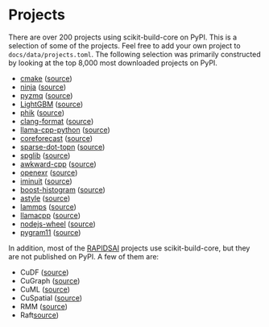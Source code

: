 # Projects

There are over 200 projects using scikit-build-core on PyPI. This is a selection
of some of the projects. Feel free to add your own project to
`docs/data/projects.toml`. The following selection was primarily constructed by
looking at the top 8,000 most downloaded projects on PyPI.

<!--[[[cog
import cog
import tomllib
from pathlib import Path

DIR = Path(cog.inFile).parent
PROJECTS = DIR / "data/projects.toml"

with PROJECTS.open("rb") as f:
    projects = tomllib.load(f)

for project in projects["project"]:
    pypi = project["pypi"]
    github = project["github"]
    path = project.get("path", "pyproject.toml")

    cog.outl(f"* [{pypi}](https://pypi.org/project/{pypi}) ([source](https://github.com/{github}/blob/HEAD/{path}))")
]]]-->
* [cmake](https://pypi.org/project/cmake) ([source](https://github.com/scikit-build/cmake-python-distributions/blob/HEAD/pyproject.toml))
* [ninja](https://pypi.org/project/ninja) ([source](https://github.com/scikit-build/ninja-python-distributions/blob/HEAD/pyproject.toml))
* [pyzmq](https://pypi.org/project/pyzmq) ([source](https://github.com/zeromq/pyzmq/blob/HEAD/pyproject.toml))
* [LightGBM](https://pypi.org/project/LightGBM) ([source](https://github.com/microsoft/LightGBM/blob/HEAD/python-package/pyproject.toml))
* [phik](https://pypi.org/project/phik) ([source](https://github.com/kaveio/phik/blob/HEAD/pyproject.toml))
* [clang-format](https://pypi.org/project/clang-format) ([source](https://github.com/ssciwr/clang-format-wheel/blob/HEAD/pyproject.toml))
* [llama-cpp-python](https://pypi.org/project/llama-cpp-python) ([source](https://github.com/abetlen/llama-cpp-python/blob/HEAD/pyproject.toml))
* [coreforecast](https://pypi.org/project/coreforecast) ([source](https://github.com/Nixtla/coreforecast/blob/HEAD/pyproject.toml))
* [sparse-dot-topn](https://pypi.org/project/sparse-dot-topn) ([source](https://github.com/ing-bank/sparse_dot_topn/blob/HEAD/pyproject.toml))
* [spglib](https://pypi.org/project/spglib) ([source](https://github.com/spglib/spglib/blob/HEAD/pyproject.toml))
* [awkward-cpp](https://pypi.org/project/awkward-cpp) ([source](https://github.com/scikit-hep/awkward/blob/HEAD/awkward-cpp/pyproject.toml))
* [openexr](https://pypi.org/project/openexr) ([source](https://github.com/AcademySoftwareFoundation/OpenEXR/blob/HEAD/pyproject.toml))
* [iminuit](https://pypi.org/project/iminuit) ([source](https://github.com/scikit-hep/iminuit/blob/HEAD/pyproject.toml))
* [boost-histogram](https://pypi.org/project/boost-histogram) ([source](https://github.com/scikit-hep/iminuit/blob/HEAD/pyproject.toml))
* [astyle](https://pypi.org/project/astyle) ([source](https://github.com/Freed-Wu/astyle-wheel/blob/HEAD/pyproject.toml))
* [lammps](https://pypi.org/project/lammps) ([source](https://github.com/njzjz/lammps-wheel/blob/HEAD/pyproject.toml))
* [llamacpp](https://pypi.org/project/llamacpp) ([source](https://github.com/thomasantony/llamacpp-python/blob/HEAD/pyproject.toml))
* [nodejs-wheel](https://pypi.org/project/nodejs-wheel) ([source](https://github.com/https://github.com/njzjz/nodejs-wheel/blob/HEAD/pyproject.toml))
* [pygram11](https://pypi.org/project/pygram11) ([source](https://github.com/douglasdavis/pygram11/blob/HEAD/pyproject.toml))
<!--[[[end]]] (checksum: 996cf1980837a801b4379dffe4f6f6cb)-->


In addition, most of the [RAPIDSAI](https://github.com/rapidsai) projects use scikit-build-core, but they are not published on PyPI. A few of them are:

* CuDF ([source](https://github.com/rapidsai/cudf/blob/HEAD/python/cudf/pyproject.toml))
* CuGraph ([source](https://github.com/rapidsai/cugraph/blob/HEAD/python/cugraph/pyproject.toml))
* CuML ([source](https://github.com/rapidsai/cuml/blob/HEAD/python/pyproject.toml))
* CuSpatial ([source](https://github.com/rapidsai/cuspatial/blob/HEAD/python/cuspatial/pyproject.toml))
* RMM ([source](https://github.com/rapidsai/rmm/blob/HEAD/python/rmm/pyproject.toml))
* Raft[source](https://github.com/rapidsai/raft/blob/HEAD/python/pylibraft/pyproject.toml))
